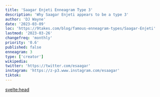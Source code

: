 ```yaml
---
title: 'Saagar Enjeti Enneagram Type 3'
description: 'Why Saagar Enjeti appears to be a type 3'
author: 'DJ Wayne'
date: '2023-03-09'
loc: 'https://9takes.com/blog/famous-enneagram-types/Saagar-Enjeti'
lastmod: '2023-03-26'
changefreq: 'monthly'
priority: '0.6'
published: false
enneagram: 3
type: ['creator']
wikipedia:
twitter: 'https://twitter.com/esaagar'
instagram: 'https://z-p3.www.instagram.com/esaagar'
tiktok:
---
```


<svelte:head>

  <!-- <meta property="og:image" content="https://9takes.com/types/3s/Saagar-Enjeti.webp" /> -->
  <link rel="canonical" href="https://9takes.com/blog/famous-enneagram-types/Saagar-Enjeti">
</svelte:head>
<!-- <script>
	import  PopCard  from "../../../lib/components/atoms/PopCard.svelte";
</script>
<div
	style="display: flex;
    justify-content: center;
    margin: 1rem 0;
	"
>
	<PopCard
		image={`/types/7s/${'Saagar-Enjeti'}.webp`}
		showIcon={false}
		text="Saagar Enjeti"
		subtext=""
	/>
</div> -->

<p class="firstLetter"></p>
